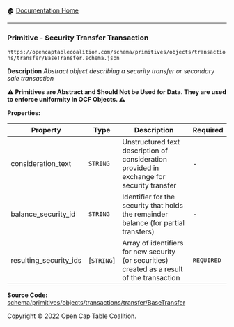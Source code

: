 :house: [Documentation Home](/README.md)

---

### Primitive - Security Transfer Transaction

`https://opencaptablecoalition.com/schema/primitives/objects/transactions/transfer/BaseTransfer.schema.json`

**Description** _Abstract object describing a security transfer or secondary sale transaction_

**:warning: Primitives are Abstract and Should Not be Used for Data. They are used to enforce uniformity in OCF Objects. :warning:**

**Properties:**

| Property               | Type       | Description                                                                                  | Required   |
| ---------------------- | ---------- | -------------------------------------------------------------------------------------------- | ---------- |
| consideration_text     | `STRING`   | Unstructured text description of consideration provided in exchange for security transfer    | -          |
| balance_security_id    | `STRING`   | Identifier for the security that holds the remainder balance (for partial transfers)         | -          |
| resulting_security_ids | [`STRING`] | Array of identifiers for new security (or securities) created as a result of the transaction | `REQUIRED` |

**Source Code:** [schema/primitives/objects/transactions/transfer/BaseTransfer](/schema/primitives/objects/transactions/transfer/BaseTransfer.schema.json)

Copyright © 2022 Open Cap Table Coalition.
